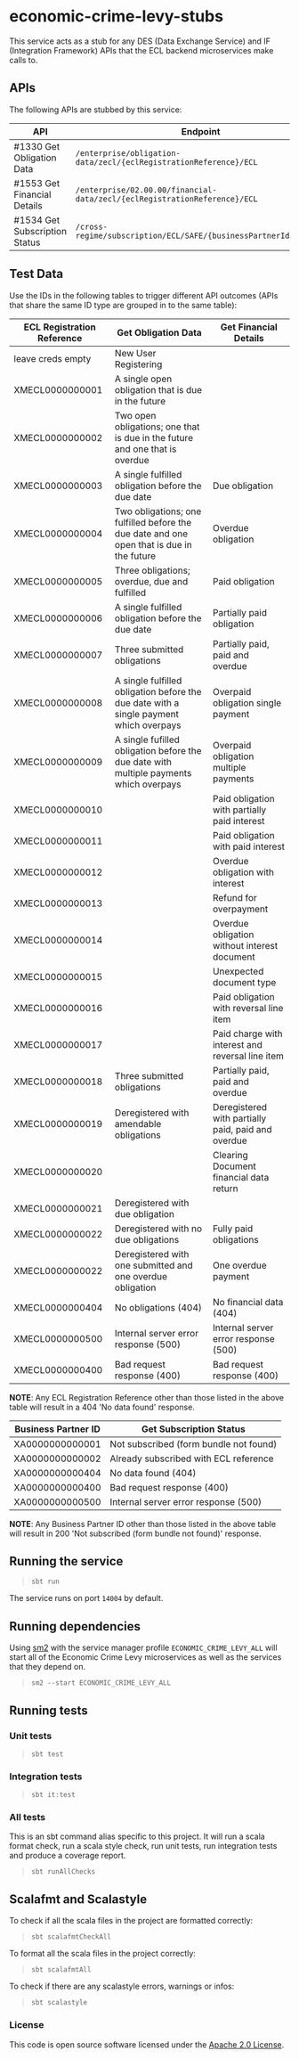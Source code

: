 # economic-crime-levy-stubs

This service acts as a stub for any DES (Data Exchange Service) and IF (Integration Framework) APIs that the ECL backend
microservices make calls to.

## APIs

The following APIs are stubbed by this service:

| API                           | Endpoint                                                                  | Method |
|-------------------------------|---------------------------------------------------------------------------|--------|
| #1330 Get Obligation Data     | `/enterprise/obligation-data/zecl/{eclRegistrationReference}/ECL`         | GET    |
| #1553 Get Financial Details   | `/enterprise/02.00.00/financial-data/zecl/{eclRegistrationReference}/ECL` | GET    |
| #1534 Get Subscription Status | `/cross-regime/subscription/ECL/SAFE/{businessPartnerId}/status`          | GET    |

## Test Data

Use the IDs in the following tables to trigger different API outcomes (APIs that share the same ID type are grouped in
to the same table):

| ECL Registration Reference | Get Obligation Data                                                                       | Get Financial Details                              |
|----------------------------|-------------------------------------------------------------------------------------------|----------------------------------------------------|
| leave creds empty          | New User Registering                                                                      |                                                    |
| XMECL0000000001            | A single open obligation that is due in the future                                        |                                                    |
| XMECL0000000002            | Two open obligations; one that is due in the future and one that is overdue               |                                                    |
| XMECL0000000003            | A single fulfilled obligation before the due date                                         | Due obligation                                     |
| XMECL0000000004            | Two obligations; one fulfilled before the due date and one open that is due in the future | Overdue obligation                                 |
| XMECL0000000005            | Three obligations; overdue, due and fulfilled                                             | Paid obligation                                    |
| XMECL0000000006            | A single fulfilled obligation before the due date                                         | Partially paid obligation                          |
| XMECL0000000007            | Three submitted obligations                                                               | Partially paid, paid and overdue                   |
| XMECL0000000008            | A single fulfilled obligation before the due date with a single payment which overpays    | Overpaid obligation single payment                 |
| XMECL0000000009            | A single fufilled obligation before the due date with multiple payments which overpays    | Overpaid obligation multiple payments              |
| XMECL0000000010            |                                                                                           | Paid obligation with partially paid interest       |
| XMECL0000000011            |                                                                                           | Paid obligation with  paid interest                |
| XMECL0000000012            |                                                                                           | Overdue obligation with interest                   |
| XMECL0000000013            |                                                                                           | Refund for overpayment                             |
| XMECL0000000014            |                                                                                           | Overdue obligation without interest document       |
| XMECL0000000015            |                                                                                           | Unexpected document type                           |
| XMECL0000000016            |                                                                                           | Paid obligation with reversal line item            |
| XMECL0000000017            |                                                                                           | Paid charge with interest and reversal line item   |
| XMECL0000000018            | Three submitted obligations                                                               | Partially paid, paid and overdue                   |
| XMECL0000000019            | Deregistered with amendable obligations                                                   | Deregistered with partially paid, paid and overdue |
| XMECL0000000020            |                                                                                           | Clearing Document financial data return            |
| XMECL0000000021            | Deregistered with due obligation                                                          |                                                    |
| XMECL0000000022            | Deregistered with no due obligations                                                      | Fully paid obligations                             |
| XMECL0000000022            | Deregistered with one submitted and one overdue obligation                                | One overdue payment                                |
| XMECL0000000404            | No obligations (404)                                                                      | No financial data (404)                            |
| XMECL0000000500            | Internal server error response (500)                                                      | Internal server error response (500)               |
| XMECL0000000400            | Bad request response (400)                                                                | Bad request response (400)                         |

**NOTE**: Any ECL Registration Reference other than those listed in the above table will result in a 404 'No data found'
response.

| Business Partner ID | Get Subscription Status                |
|---------------------|----------------------------------------|
| XA0000000000001     | Not subscribed (form bundle not found) |
| XA0000000000002     | Already subscribed with ECL reference  |
| XA0000000000404     | No data found (404)                    |
| XA0000000000400     | Bad request response (400)             |
| XA0000000000500     | Internal server error response (500)   |

**NOTE**: Any Business Partner ID other than those listed in the above table will result in 200 'Not subscribed (form
bundle not found)' response.

## Running the service

> `sbt run`

The service runs on port `14004` by default.

## Running dependencies

Using [sm2](https://github.com/hmrc/sm2)
with the service manager profile `ECONOMIC_CRIME_LEVY_ALL` will start
all of the Economic Crime Levy microservices as well as the services
that they depend on.

> `sm2 --start ECONOMIC_CRIME_LEVY_ALL`

## Running tests

### Unit tests

> `sbt test`

### Integration tests

> `sbt it:test`

### All tests

This is an sbt command alias specific to this project. It will run a scala format
check, run a scala style check, run unit tests, run integration tests and produce a coverage report.
> `sbt runAllChecks`

## Scalafmt and Scalastyle

To check if all the scala files in the project are formatted correctly:
> `sbt scalafmtCheckAll`

To format all the scala files in the project correctly:
> `sbt scalafmtAll`

To check if there are any scalastyle errors, warnings or infos:
> `sbt scalastyle`

### License

This code is open source software licensed under
the [Apache 2.0 License]("http://www.apache.org/licenses/LICENSE-2.0.html").
